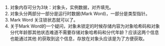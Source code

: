 1. 对象内存可分为3块：对象头，实例数据，对齐填充。     
1. 对象头分两部分一部分是运行时数据(Mark Word)，一部分是类型指针。     
1. Mark Word 关注锁状态就可以了。     
1. 关于Mark Word的一个疑问，对象未锁定的时候存储内容为对象哈希码和对象分代年龄那其他状态难道不需要存储对象哈希码和分代年龄？应该这两个信息也能通过其他
的获取到这个信息，存放在对象头应该是为了方便获取。      
